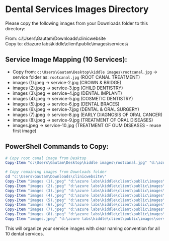# Dental Services Images Directory

Please copy the following images from your Downloads folder to this directory:

From: c:\Users\Gautam\Downloads\clinicwebsite\
Copy to: d:\azure labs\kiddle\client\public\images\services\

## Service Image Mapping (10 Services):
- Copy from: `c:\Users\Gautam\Desktop\kiddle images\rootcanal.jpg` -> service folder as: `rootcanal.jpg` (ROOT CANAL TREATMENT)
- images (1).jpeg -> service-2.jpg (CROWN & BRIDGE)
- images (2).jpeg -> service-3.jpg (CHILD DENTISTRY)
- images (3).jpeg -> service-4.jpg (DENTAL IMPLANT)
- images (4).jpeg -> service-5.jpg (COSMETIC DENTISTRY)
- images (5).jpeg -> service-6.jpg (DENTAL BRACES)
- images (6).jpeg -> service-7.jpg (DENTAL & ORAL SURGERY)
- images (7).jpeg -> service-8.jpg (EARLY DIAGNOSIS OF ORAL CANCER)
- images (8).jpeg -> service-9.jpg (TREATMENT OF ORAL DISEASES)
- images.jpeg -> service-10.jpg (TREATMENT OF GUM DISEASES - reuse first image)

## PowerShell Commands to Copy:
```powershell
# Copy root canal image from Desktop
Copy-Item "c:\Users\Gautam\Desktop\kiddle images\rootcanal.jpg" "d:\azure labs\kiddle\client\public\images\services\rootcanal.jpg"

# Copy remaining images from Downloads folder
cd "c:\Users\Gautam\Downloads\clinicwebsite\"
Copy-Item "images (1).jpeg" "d:\azure labs\kiddle\client\public\images\services\service-2.jpg"
Copy-Item "images (2).jpeg" "d:\azure labs\kiddle\client\public\images\services\service-3.jpg"
Copy-Item "images (3).jpeg" "d:\azure labs\kiddle\client\public\images\services\service-4.jpg"
Copy-Item "images (4).jpeg" "d:\azure labs\kiddle\client\public\images\services\service-5.jpg"
Copy-Item "images (5).jpeg" "d:\azure labs\kiddle\client\public\images\services\service-6.jpg"
Copy-Item "images (6).jpeg" "d:\azure labs\kiddle\client\public\images\services\service-7.jpg"
Copy-Item "images (7).jpeg" "d:\azure labs\kiddle\client\public\images\services\service-8.jpg"
Copy-Item "images (8).jpeg" "d:\azure labs\kiddle\client\public\images\services\service-9.jpg"
Copy-Item "images.jpeg" "d:\azure labs\kiddle\client\public\images\services\service-10.jpg"
```

This will organize your service images with clear naming convention for all 10 dental services.
